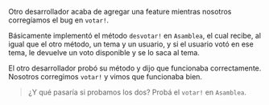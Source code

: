 Otro desarrollador acaba de agregar una feature mientras nosotros corregíamos el bug en `votar!`.

Básicamente implementó el método `desvotar!` en `Asamblea`, el cual recibe, al igual que el otro método, un tema y un usuario, y si el usuario votó en ese tema, le devuelve un voto disponible y se lo saca al tema.

El otro desarrollador probó su método y dijo que funcionaba correctamente. Nosotros corregimos `votar!` y vimos que funcionaba bien.

> ¿Y qué pasaría si probamos los dos? Probá el `votar!` en `Asamblea`. 

